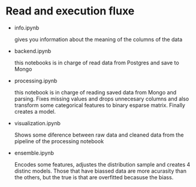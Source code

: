 # Read and execution fluxe

- info.ipynb
    
    gives you information about the meaning of the columns of the data

- backend.ipynb

    this notebooks is in charge of read data from Postgres and save to Mongo

- processing.ipynb

    this notebook is in charge of reading saved data from Mongo and parsing. Fixes missing values and drops unnecesary columns and also transform some categorical features to binary esparse matrix. Finally creates a model.

- visualization.ipynb

    Shows some diference between raw data and cleaned data from the pipeline of the processing notebook

- ensemble.ipynb

    Encodes some features, adjustes the distribution sample and creates 4 distinc models. Those that have biassed data are more acurasity than the others, but the true is that are overfitted becasuse the biass.


